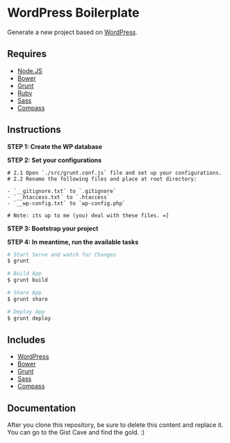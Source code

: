 # WordPress Boilerplate

Generate a new project based on [WordPress](http://wordpress.org/).

## Requires

- [Node.JS](http://nodejs.org/)
- [Bower](http://bower.io)
- [Grunt](http://gruntjs.com)
- [Ruby](https://www.ruby-lang.org/pt/)
- [Sass](http://sass-lang.com/)
- [Compass](http://compass-style.org/)


## Instructions

**STEP 1: Create the WP database**

**STEP 2: Set your configurations**

```
# 2.1 Open `./src/grunt.conf.js` file and set up your configurations.
# 2.2 Rename the following files and place at root directory:

- `__gitignore.txt` to `.gitignore`
- `__htaccess.txt` to `.htaccess`
- `__wp-config.txt` to `wp-config.php`

# Note: its up to me (you) deal with these files. =]
```

**STEP 3: Bootstrap your project**

**STEP 4: In meantime, run the available tasks**

```bash
# Start Serve and watch for Changes
$ grunt

# Build App
$ grunt build

# Share App
$ grunt share

# Deploy App
$ grunt deploy
```


## Includes

- [WordPress](http://wordpress.org/)
- [Bower](http://bower.io)
- [Grunt](http://gruntjs.com)
- [Sass](http://sass-lang.com/)
- [Compass](http://compass-style.org/)

## Documentation

After you clone this repository, be sure to delete this content and replace it.
You can go to the Gist Cave and find the gold. :)
